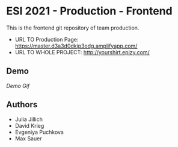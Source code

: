 # ESI 2021 - Production - Frontend

This is the frontend git repository of team production. 

- URL TO Production Page: https://master.d3a3d0dkip3odg.amplifyapp.com/
- URL TO WHOLE PROJECT: http://yourshirt.epizy.com/

## Demo

*Demo Gif*




## Authors

- Julia Jillich
- David Krieg
- Evgeniya Puchkova
- Max Sauer




